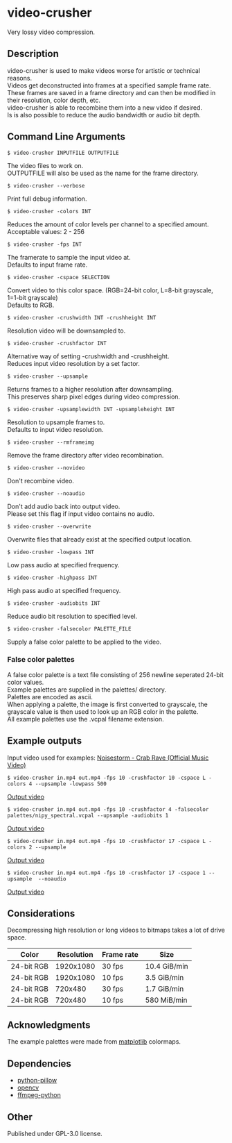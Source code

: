 # video-crusher

Very lossy video compression.  

## Description

video-crusher is used to make videos worse for artistic or technical reasons.  
Videos get deconstructed into frames at a specified sample frame rate.  
These frames are saved in a frame directory and can then be modified in their resolution, color depth, etc.  
video-crusher is able to recombine them into a new video if desired.  
Is is also possible to reduce the audio bandwidth or audio bit depth.  

## Command Line Arguments

```
$ video-crusher INPUTFILE OUTPUTFILE
```
The video files to work on.  
OUTPUTFILE will also be used as the name for the frame directory.  


```
$ video-crusher --verbose
```  
Print full debug information.  


```
$ video-crusher -colors INT
```
Reduces the amount of color levels per channel to a specified amount.  
Acceptable values: 2 - 256  


```
$ video-crusher -fps INT
```
The framerate to sample the input video at.  
Defaults to input frame rate.  


```
$ video-crusher -cspace SELECTION
```
Convert video to this color space. (RGB=24-bit color, L=8-bit grayscale, 1=1-bit grayscale)  
Defaults to RGB.  


```
$ video-crusher -crushwidth INT -crushheight INT
```
Resolution video will be downsampled to.  


```
$ video-crusher -crushfactor INT
```  
Alternative way of setting -crushwidth and -crushheight.  
Reduces input video resolution by a set factor.  


```
$ video-crusher --upsample
```
Returns frames to a higher resolution after downsampling.  
This preserves sharp pixel edges during video compression.  


```
$ video-crusher -upsamplewidth INT -upsampleheight INT
``` 
Resolution to upsample frames to.     
Defaults to input video resolution.   


```
$ video-crusher --rmframeimg
```
Remove the frame directory after video recombination.  


```
$ video-crusher --novideo
```
Don't recombine video.  


```
$ video-crusher --noaudio
```
Don't add audio back into output video.  
Please set this flag if input video contains no audio.  


```
$ video-crusher --overwrite
```
Overwrite files that already exist at the specified output location.  


```
$ video-crusher -lowpass INT
```
Low pass audio at specified frequency.  


```
$ video-crusher -highpass INT
```
High pass audio at specified frequency.  


```
$ video-crusher -audiobits INT
```
Reduce audio bit resolution to specified level.  


```
$ video-crusher -falsecolor PALETTE_FILE
```
Supply a false color palette to be applied to the video.  

### False color palettes

A false color palette is a text file consisting of 256 newline seperated 24-bit color values.  
Example palettes are supplied in the palettes/ directory.  
Palettes are encoded as ascii.  
When applying a palette, the image is first converted to grayscale, the grayscale value is then used to look up an RGB color in the palette.  
All example palettes use the .vcpal filename extension.  

## Example outputs
Input video used for examples: [Noisestorm - Crab Rave (Official Music Video)](https://youtu.be/cE0wfjsybIQ)  
```
$ video-crusher in.mp4 out.mp4 -fps 10 -crushfactor 10 -cspace L -colors 4 --upsample -lowpass 500  
```
[Output video](https://youtu.be/iQYhlxVNbrg)  
```
$ video-crusher in.mp4 out.mp4 -fps 10 -crushfactor 4 -falsecolor palettes/nipy_spectral.vcpal --upsample -audiobits 1  
```
[Output video](https://youtu.be/iZBzmmg-jKQ)  
```
$ video-crusher in.mp4 out.mp4 -fps 10 -crushfactor 17 -cspace L -colors 2 --upsample  
```
[Output video](https://youtu.be/-ywP-9Joyqs)  
```
$ video-crusher in.mp4 out.mp4 -fps 10 -crushfactor 17 -cspace 1 --upsample  --noaudio
```
[Output video](https://youtu.be/DpW4GvWdQes)  

## Considerations

Decompressing high resolution or long videos to bitmaps takes a lot of drive space.

|    Color    | Resolution | Frame rate | Size         |
|-------------|------------|------------|--------------|
| 24-bit RGB  | 1920x1080  | 30 fps     | 10.4 GiB/min |
| 24-bit RGB  | 1920x1080  | 10 fps     | 3.5 GiB/min  |
| 24-bit RGB  | 720x480    | 30 fps     | 1.7 GiB/min  |
| 24-bit RGB  | 720x480    | 10 fps     | 580 MiB/min  |

## Acknowledgments

The example palettes were made from [matplotlib](https://matplotlib.org/) colormaps.

## Dependencies

- [python-pillow](https://pillow.readthedocs.io/en/stable/)
- [opencv](https://docs.opencv.org/4.x/index.html)
- [ffmpeg-python](https://github.com/kkroening/ffmpeg-python)

## Other

Published under GPL-3.0 license.